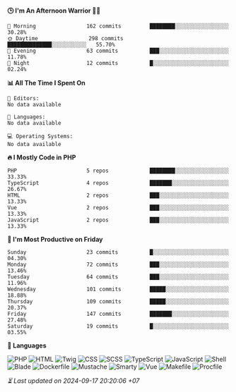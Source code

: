 <!--START_SECTION:readme-stats-->
**🕒 I'm An Afternoon Warrior 🥷🏻**

```text
🌅 Morning                162 commits         ████████░░░░░░░░░░░░░░░░░   30.28%
🌞 Daytime                298 commits         ██████████████░░░░░░░░░░░   55.70%
🌆 Evening                63 commits          ███░░░░░░░░░░░░░░░░░░░░░░   11.78%
🌙 Night                  12 commits          █░░░░░░░░░░░░░░░░░░░░░░░░   02.24%
```

**📊 All The Time I Spent On**

```text
📝 Editors:
No data available

💬 Languages:
No data available

💻 Operating Systems:
No data available
```

**🔥 I Mostly Code in PHP**

```text
PHP                      5 repos             ████████░░░░░░░░░░░░░░░░░   33.33%
TypeScript               4 repos             ███████░░░░░░░░░░░░░░░░░░   26.67%
HTML                     2 repos             ███░░░░░░░░░░░░░░░░░░░░░░   13.33%
Vue                      2 repos             ███░░░░░░░░░░░░░░░░░░░░░░   13.33%
JavaScript               2 repos             ███░░░░░░░░░░░░░░░░░░░░░░   13.33%
```

**📅 I'm Most Productive on Friday**

```text
Sunday                   23 commits          █░░░░░░░░░░░░░░░░░░░░░░░░   04.30%
Monday                   72 commits          ███░░░░░░░░░░░░░░░░░░░░░░   13.46%
Tuesday                  64 commits          ███░░░░░░░░░░░░░░░░░░░░░░   11.96%
Wednesday                101 commits         █████░░░░░░░░░░░░░░░░░░░░   18.88%
Thursday                 109 commits         █████░░░░░░░░░░░░░░░░░░░░   20.37%
Friday                   147 commits         ███████░░░░░░░░░░░░░░░░░░   27.48%
Saturday                 19 commits          █░░░░░░░░░░░░░░░░░░░░░░░░   03.55%
```

**💬 Languages**

![PHP](https://img.shields.io/badge/PHP-38.10%25-4F5D95?&logo=PHP&labelColor=151b23)
![HTML](https://img.shields.io/badge/HTML-29.69%25-e34c26?&logo=HTML&labelColor=151b23)
![Twig](https://img.shields.io/badge/Twig-16.63%25-c1d026?&logo=Twig&labelColor=151b23)
![CSS](https://img.shields.io/badge/CSS-07.57%25-563d7c?&logo=CSS&labelColor=151b23)
![SCSS](https://img.shields.io/badge/SCSS-04.54%25-c6538c?&logo=SCSS&labelColor=151b23)
![TypeScript](https://img.shields.io/badge/TypeScript-02.10%25-3178c6?&logo=TypeScript&labelColor=151b23)
![JavaScript](https://img.shields.io/badge/JavaScript-01.18%25-f1e05a?&logo=JavaScript&labelColor=151b23)
![Shell](https://img.shields.io/badge/Shell-00.09%25-89e051?&logo=Shell&labelColor=151b23)
![Blade](https://img.shields.io/badge/Blade-00.05%25-f7523f?&logo=Blade&labelColor=151b23)
![Dockerfile](https://img.shields.io/badge/Dockerfile-00.03%25-384d54?&logo=Dockerfile&labelColor=151b23)
![Mustache](https://img.shields.io/badge/Mustache-00.01%25-724b3b?&logo=Mustache&labelColor=151b23)
![Smarty](https://img.shields.io/badge/Smarty-00.01%25-f0c040?&logo=Smarty&labelColor=151b23)
![Vue](https://img.shields.io/badge/Vue-00.01%25-41b883?&logo=Vue&labelColor=151b23)
![Makefile](https://img.shields.io/badge/Makefile-00.00%25-427819?&logo=Makefile&labelColor=151b23)
![Procfile](https://img.shields.io/badge/Procfile-00.00%25-3B2F63?&logo=Procfile&labelColor=151b23)




*⏳ Last updated on 2024-09-17 20:20:06 +07*
<!--END_SECTION:readme-stats-->